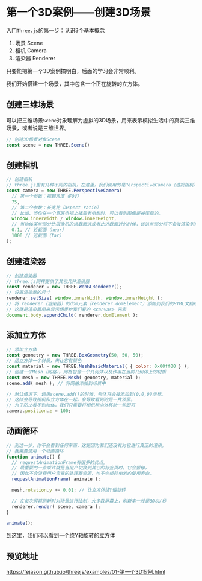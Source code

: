 # 第一个3D案例——创建3D场景


入门`Three.js`的第一步：认识3个基本概念
1. 场景 Scene
2. 相机 Camera
3. 渲染器 Renderer

只要能把第一个3D案例搞明白，后面的学习会非常顺利。

我们开始搭建一个场景，其中包含一个正在旋转的立方体。

## 创建三维场景

可以把三维场景`Scene`对象理解为虚拟的3D场景，用来表示模拟生活中的真实三维场景，或者说是三维世界。

```javascript
// 创建3D场景对象Scene
const scene = new THREE.Scene()
```

## 创建相机

```javascript
// 创建相机
// three.js里有几种不同的相机，在这里，我们使用的是PerspectiveCamera（透视相机）
const camera = new THREE.PerspectiveCamera(
  // 第一个参数：视野角度（FOV）
  75,
  // 第二个参数：长宽比（aspect ratio）
  // 比如，当你在一个宽屏电视上播放老电影时，可以看到图像是被压扁的。
  window.innerWidth / window.innerHeight,
  // 当物体某些部分比摄像机的远截面远或者比近截面近的时候，该这些部分将不会被渲染到场景中。
  0.1, // 近截面（near）
  1000 // 远截面（far）
);
```

## 创建渲染器

```javascript
// 创建渲染器
// three.js同样提供了其它几种渲染器
const renderer = new THREE.WebGLRenderer();
// 设置渲染器的尺寸
renderer.setSize( window.innerWidth, window.innerHeight );
// 将 renderer（渲染器）的dom元素（renderer.domElement）添加到我们的HTML文档中。
// 这就是渲染器用来显示场景给我们看的 <canvas> 元素
document.body.appendChild( renderer.domElement );
```

## 添加立方体
```javascript
// 添加立方体
const geometry = new THREE.BoxGeometry(50, 50, 50);
// 给立方体一个材质，来让它有颜色
const material = new THREE.MeshBasicMaterial( { color: 0x00ff00 } );
// 创建一个Mesh（网格）。网格包含一个几何体以及作用在当前几何体上的材质
const mesh = new THREE.Mesh( geometry, material );
scene.add( mesh ); // 将网格添加到场景中

// 默认情况下，调用scene.add()的时候，物体将会被添加到(0,0,0)坐标。
// 这样会导致相机和立方体在一起。会导致看到的是一片漆黑。
// 为了防止看不到物体，我们只需要将相机稍向外移动一些即可
camera.position.z = 100;
```

## 动画循环
```javascript
// 到这一步，你不会看到任何东西，这是因为我们还没有对它进行真正的渲染。
// 我需要使用一个动画循环
function animate() {
  // requestAnimationFrame有很多的优点。
  // 最重要的一点或许就是当用户切换到其它的标签页时，它会暂停，
  // 因此不会浪费用户宝贵的处理器资源，也不会损耗电池的使用寿命。
  requestAnimationFrame( animate );

  mesh.rotation.y += 0.01; // 让立方体绕Y轴旋转

  // 在每次屏幕刷新时对场景进行绘制，大多数屏幕上，刷新率一般是60次/秒
  renderer.render( scene, camera );
}

animate();
```

到这里，我们可以看到一个绕Y轴旋转的立方体

## 预览地址
https://fejason.github.io/threejs/examples/01-第一个3D案例.html